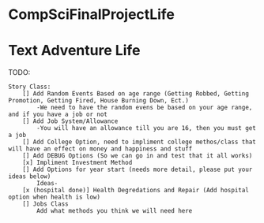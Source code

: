 # CompSciFinalProjectLife
# Text Adventure Life

TODO:

    Story Class:
        [] Add Random Events Based on age range (Getting Robbed, Getting Promotion, Getting Fired, House Burning Down, Ect.)
            -We need to have the random evens be based on your age range, and if you have a job or not
        [] Add Job System/Allowance
            -You will have an allowance till you are 16, then you must get a job
        [] Add College Option, need to impliment college methos/class that will have an effect on money and happiness and stuff
        [] Add DEBUG Options (So we can go in and test that it all works)
        [x] Impliment Investment Method
        [] Add Options for year start (needs more detail, please put your ideas below)
            Ideas- 
        [x (hospital done)] Health Degredations and Repair (Add hospital option when health is low)
        [] Jobs Class
            Add what methods you think we will need here
